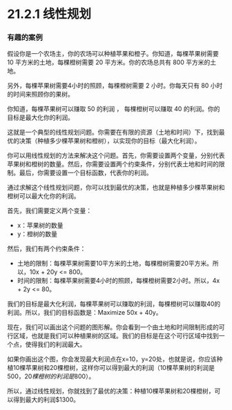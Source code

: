 # 21.2.1 线性规划

### 有趣的案例

假设你是一个农场主，你的农场可以种植苹果和橙子。你知道，每棵苹果树需要 10 平方米的土地，每棵橙树需要 20 平方米。你的农场总共有 800 平方米的土地。

另外，每棵苹果树需要4小时的照顾，每棵橙树需要 2 小时。你每天只有 80 小时的时间来照顾你的果树。

你知道，每棵苹果树可以赚取 50 的利润 ， 每棵橙树可以赚取 40 的利润。你的目标是最大化你的利润。

这就是一个典型的线性规划问题。你需要在有限的资源（土地和时间）下，找到最优的决策（种植多少棵苹果树和橙树），以实现你的目标（最大化利润）。

你可以用线性规划的方法来解决这个问题。首先，你需要设置两个变量，分别代表苹果树和橙树的数量。然后，你需要设置两个约束条件，分别代表土地和时间的限制。最后，你需要设置一个目标函数，代表你的利润。

通过求解这个线性规划问题，你可以找到最优的决策，也就是种植多少棵苹果树和橙树可以最大化你的利润。

首先，我们需要定义两个变量：

* x：苹果树的数量
* y：橙树的数量

然后，我们有两个约束条件：

* 土地的限制：每棵苹果树需要10平方米的土地，每棵橙树需要20平方米。所以，10x + 20y <= 800。
* 时间的限制：每棵苹果树需要4小时的照顾，每棵橙树需要2小时。所以，4x + 2y <= 80。

我们的目标是最大化利润，每棵苹果树可以赚取的利润，每棵橙树可以赚取40的利润。所以，我们的目标函数是：Maximize 50x + 40y。

现在，我们可以画出这个问题的图形解。你会看到一个由土地和时间限制形成的可行区域，也就是我们可以种植果树的区域。我们的目标是在这个可行区域中找到一个点，使得我们的利润最大。

如果你画出这个图，你会发现最大利润点在x=10，y=20处，也就是说，你应该种植10棵苹果树和20棵橙树，这样你可以得到最大的利润（10棵苹果树的利润是$500，20棵橙树的利润是$800）。

所以，通过线性规划，你就找到了最优的决策：种植10棵苹果树和20棵橙树，可以得到最大的利润$1300。















